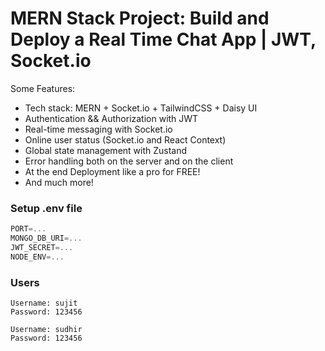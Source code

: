 # MERN Stack Project: Build and Deploy a Real Time Chat App | JWT, Socket.io

<!-- 
 ![Demo App](https://i.ibb.co/fXmZdnz/Screenshot-10.png)

 [Video Tutorial on Youtube](https://youtu.be/HwCqsOis894) 
-->

Some Features:

-  Tech stack: MERN + Socket.io + TailwindCSS + Daisy UI
-  Authentication && Authorization with JWT
-  Real-time messaging with Socket.io
-  Online user status (Socket.io and React Context)
-  Global state management with Zustand
-  Error handling both on the server and on the client
-  At the end Deployment like a pro for FREE!
-  And much more!

### Setup .env file

```js
PORT=...
MONGO_DB_URI=...
JWT_SECRET=...
NODE_ENV=...
```

### Users
```
Username: sujit
Password: 123456

Username: sudhir
Password: 123456
```

